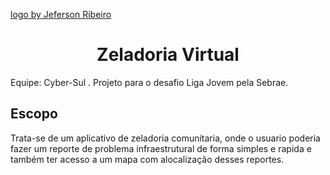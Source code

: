 <a href="Logo.jpg">logo by Jeferson Ribeiro</a>
<h1 align="center">Zeladoria Virtual</h1>
Equipe: Cyber-Sul
.
  Projeto para o desafio Liga Jovem pela Sebrae.
<h2>Escopo</h2>
  Trata-se de um aplicativo de zeladoria comunitaria, onde o usuario poderia fazer um reporte de problema infraestrutural de forma simples e rapida e também ter acesso a um mapa com alocalização desses reportes.
